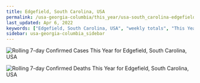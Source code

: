 ```yaml
---
title: Edgefield, South Carolina, USA
permalink: /usa-georgia-columbia/this_year/usa-south_carolina-edgefield-365_days.html
last_updated: Apr 6, 2022
keywords: ["Edgefield, South Carolina, USA", "weekly totals", "This Year"]
sidebar: usa-georgia-columbia_sidebar
---
```


![Rolling 7-day Confirmed Cases This Year for Edgefield, South Carolina, USA](/covid_tracker/images/graphs/usa-south_carolina-edgefield-rolling_7_days_confirmed-365_days_graph.png)

![Rolling 7-day Confirmed Deaths This Year for Edgefield, South Carolina, USA](/covid_tracker/images/graphs/usa-south_carolina-edgefield-rolling_7_days_deaths-365_days_graph.png)
